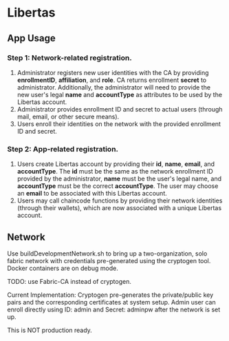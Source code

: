 # Libertas

## App Usage
### Step 1: Network-related registration.
1. Administrator registers new user identities with the CA by providing **enrollmentID**, **affiliation**, and **role**. CA returns enrollment **secret** to administrator. Additionally, the administrator will need to provide the new user's legal **name** and **accountType** as attributes to be used by the Libertas account. 
2. Administrator provides enrollment ID and secret to actual users (through mail, email, or other secure means).
3. Users enroll their identities on the network with the provided enrollment ID and secret. 
### Step 2: App-related registration.
1. Users create Libertas account by providing their **id**, **name**, **email**, and **accountType**. The **id** must be the same as the network enrollment ID provided by the administrator, **name** must be the user's legal name, and **accountType** must be the correct **accountType**. The user may choose an **email** to be associated with this Libertas account.
2. Users may call chaincode functions by providing their network identities (through their wallets), which are now associated with a unique Libertas account. 

## Network
Use buildDevelopmentNetwork.sh to bring up a two-organization, solo fabric network with credentials pre-generated 
using the cryptogen tool. Docker containers are on debug mode. 

TODO: use Fabric-CA instead of cryptogen.

Current Implementation:
Cryptogen pre-generates the private/public key pairs and the corresponding certificates at system setup. Admin user
can enroll directly using ID: admin and Secret: adminpw after the network is set up.

This is NOT production ready.
